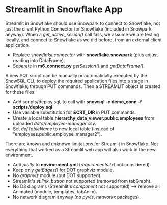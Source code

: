 # Streamlit in Snowflake App

Streamlit in Snowflake should use Snowpark to connect to Snowflake, not just the client Python Connector for Snowflake (included in Snowpark anyway). When a *get_active_sesion()* call fails, we assume we are testing locally, and connect to Snowflake as we did before, from an external client application.

* Replace *snowflake.connector* with **snowflake.snowpark** (plus adjust reading into DataFrame).
* Separate in **m6_connect.py** *getSession()* and *getDataFrame()*.

A new SQL script can be manually or automatically executed by the SnowSQL CLI, to deploy the required application files into a stage in Snowflake, through PUT commands. Then a STREAMLIT object is created for these files.

* Add scripts/deploy.sql, to call with **snowsql -c demo_conn -f scripts/deploy.sql**
* Use variable substitution for **&CRT_DIR** in PUT commands.
* Create a local table **hierarchy_data_viewer.public.employees** from uploaded *data/employee-manager.csv*.
* Set *defTableName* to new local table (instead of "employees.public.employee_manager2").

There are known and unknown limitations for Streamlit in Snowflake. Not everything that worked as a Streamlit web app will also work in the new environment.

* Add *plotly* to **environment.yml** (*requirements.txt* not considered).
* Keep only *getEdges()* for DOT graphviz module.
* No *graphviz* module (but DOT supported).
* Streamlit's *st.link_button* not supported (removed from tabGraph).
* No D3 diagrams (Streamlit's *component* not supported) --> remove all Animated (module, templates, tabAnim).
* No network diagram anyway (no *pyvis*, *networkx* packages).
